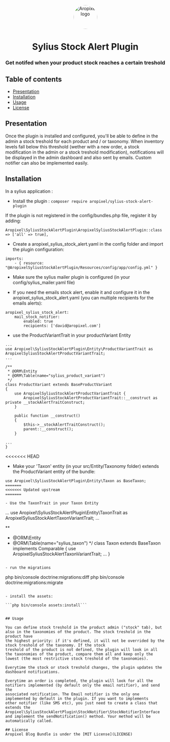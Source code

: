 <p align="center">
  <a href="http://www.aropixel.com/">
    <img src="https://avatars1.githubusercontent.com/u/14820816?s=200&v=4" alt="Aropixel logo" width="75" height="75" style="border-radius:100px">
  </a>
</p>

<h1 align="center">Sylius Stock Alert Plugin</h1>
<h3 align="center">Get notifed when your product stock reaches a certain treshold</h3>


## Table of contents

- [Presentation](#presentation)
- [Installation](#installation)
- [Usage](#usage)
- [License](#license)


## Presentation


Once the plugin is installed and configured, you'll be able to define in the admin a stock treshold for each product and / or taxonomy.
When inventory levels fall below this threshold (wether with a new order, a stock modification in the admin or a stock treshold modification), notifications will be displayed in the admin dashboard and also sent by emails. 
Custom notifier can
also be implemented easily.


## Installation

In a sylius application :

- Install the plugin : 
`composer require aropixel/sylius-stock-alert-plugin`

If the plugin is not registered in the config/bundles.php file, register it by adding:
```
Aropixel\SyliusStockAlertPlugin\AropixelSyliusStockAlertPlugin::class => ['all' => true],
```

- Create a aropixel_sylius_stock_alert.yaml in the config folder and import the plugin configuration:

```
imports:
    - { resource: "@AropixelSyliusStockAlertPlugin/Resources/config/app/config.yml" }
```

- Make sure the sylius mailer plugin is configured (in your config/sylius_mailer.yaml file)

- If you need the emails stock alert, enable it and configure it in the aropixel_sylius_stock_alert.yaml (you can multiple recipients for the emails alerts): 

```
aropixel_sylius_stock_alert:
    mail_stock_notifier:
        enabled: true
        recipients: ['david@aropixel.com']
```

- use the ProductVariantTrait in your productVariant Entity

```
...
use Aropixel\SyliusStockAlertPlugin\Entity\ProductVariantTrait as AropixelSyliusStockAlertProductVariantTrait;
...

/**
 * @ORM\Entity
 * @ORM\Table(name="sylius_product_variant")
 */
class ProductVariant extends BaseProductVariant
{
    use AropixelSyliusStockAlertProductVariantTrait {
        AropixelSyliusStockAlertProductVariantTrait::__construct as private __stockAlertTraitConstruct;
    }

    public function __construct()
    {
        $this->__stockAlertTraitConstruct();
        parent::__construct();
    }

...
}

```

<<<<<<< HEAD

- Make your 'Taxon' entity (in your src/Entity/Taxonomy folder) extends the ProductVariant entity of the bundle:

```
use Aropixel\SyliusStockAlertPlugin\Entity\Taxon as BaseTaxon;
=======
<<<<<<< Updated upstream
=======

- Use the TaxonTrait in your Taxon Entity

```
...
use Aropixel\SyliusStockAlertPlugin\Entity\TaxonTrait as AropixelSyliusStockAlertTaxonVariantTrait;
...

**
 * @ORM\Entity
 * @ORM\Table(name="sylius_taxon")
 */
class Taxon extends BaseTaxon implements Comparable
{
 use AropixelSyliusStockAlertTaxonVariantTrait;
...
}

```

- run the migrations

```
php bin/console doctrine:migrations:diff
php bin/console doctrine:migrations:migrate
```

- install the assets: 

```php bin/console assets:install```


## Usage

You can define stock treshold in the product admin ("stock" tab), but also in the taxonomies of the product. The stock treshold in the product have
the highest priority: if it's defined, it will not be overrided by the stock treshold of the taxonomy. If the stock
treshold of the product is not defined, the plugin will look in all the taxonomies of the product, compare them all and keep only the 
lowest (the most restrictive stock treshold of the taxonomies).

Everytime the stock or stock treshold changes, the plugin updates the dashboard notifications.

Everytime an order is completed, the plugin will look for all the notifiers implemented (by default only the email notifier), and send the
associated notification. The Email notifier is the only one implemented by default in the plugin. If you want to implements
other notifier (like SMS etc), you just need to create a class that extends the Aropixel\SyliusStockAlertPlugin\StockNotifier\StockNotifierInterface
and implement the sendNotification() method. Your method will be automatically called.
 
## License
Aropixel Blog Bundle is under the [MIT License](LICENSE)
